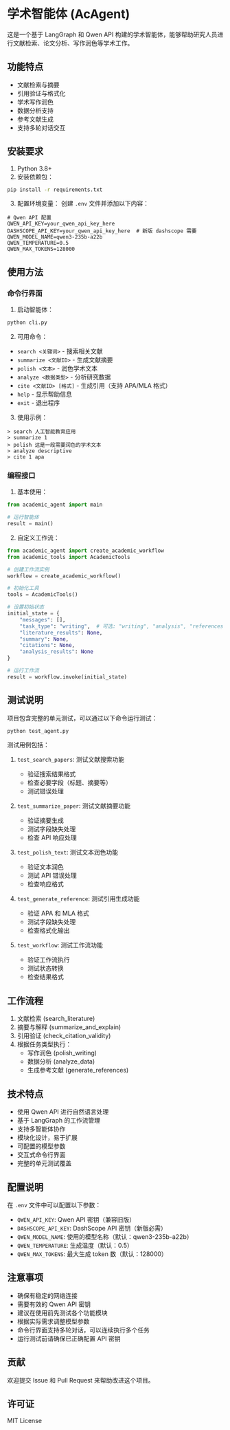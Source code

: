 # 学术智能体 (AcAgent)

这是一个基于 LangGraph 和 Qwen API 构建的学术智能体，能够帮助研究人员进行文献检索、论文分析、写作润色等学术工作。

## 功能特点

- 文献检索与摘要
- 引用验证与格式化
- 学术写作润色
- 数据分析支持
- 参考文献生成
- 支持多轮对话交互

## 安装要求

1. Python 3.8+
2. 安装依赖包：
```bash
pip install -r requirements.txt
```

3. 配置环境变量：
创建 `.env` 文件并添加以下内容：
```
# Qwen API 配置
QWEN_API_KEY=your_qwen_api_key_here
DASHSCOPE_API_KEY=your_qwen_api_key_here  # 新版 dashscope 需要
QWEN_MODEL_NAME=qwen3-235b-a22b
QWEN_TEMPERATURE=0.5
QWEN_MAX_TOKENS=128000
```

## 使用方法

### 命令行界面

1. 启动智能体：
```bash
python cli.py
```

2. 可用命令：
- `search <关键词>` - 搜索相关文献
- `summarize <文献ID>` - 生成文献摘要
- `polish <文本>` - 润色学术文本
- `analyze <数据类型>` - 分析研究数据
- `cite <文献ID> [格式]` - 生成引用（支持 APA/MLA 格式）
- `help` - 显示帮助信息
- `exit` - 退出程序

3. 使用示例：
```
> search 人工智能教育应用
> summarize 1
> polish 这是一段需要润色的学术文本
> analyze descriptive
> cite 1 apa
```

### 编程接口

1. 基本使用：
```python
from academic_agent import main

# 运行智能体
result = main()
```

2. 自定义工作流：
```python
from academic_agent import create_academic_workflow
from academic_tools import AcademicTools

# 创建工作流实例
workflow = create_academic_workflow()

# 初始化工具
tools = AcademicTools()

# 设置初始状态
initial_state = {
    "messages": [],
    "task_type": "writing",  # 可选: "writing", "analysis", "references"
    "literature_results": None,
    "summary": None,
    "citations": None,
    "analysis_results": None
}

# 运行工作流
result = workflow.invoke(initial_state)
```

## 测试说明

项目包含完整的单元测试，可以通过以下命令运行测试：

```bash
python test_agent.py
```

测试用例包括：

1. `test_search_papers`: 测试文献搜索功能
   - 验证搜索结果格式
   - 检查必要字段（标题、摘要等）
   - 测试错误处理

2. `test_summarize_paper`: 测试文献摘要功能
   - 验证摘要生成
   - 测试字段缺失处理
   - 检查 API 响应处理

3. `test_polish_text`: 测试文本润色功能
   - 验证文本润色
   - 测试 API 错误处理
   - 检查响应格式

4. `test_generate_reference`: 测试引用生成功能
   - 验证 APA 和 MLA 格式
   - 测试字段缺失处理
   - 检查格式化输出

5. `test_workflow`: 测试工作流功能
   - 验证工作流执行
   - 测试状态转换
   - 检查结果格式

## 工作流程

1. 文献检索 (search_literature)
2. 摘要与解释 (summarize_and_explain)
3. 引用验证 (check_citation_validity)
4. 根据任务类型执行：
   - 写作润色 (polish_writing)
   - 数据分析 (analyze_data)
   - 生成参考文献 (generate_references)

## 技术特点

- 使用 Qwen API 进行自然语言处理
- 基于 LangGraph 的工作流管理
- 支持多智能体协作
- 模块化设计，易于扩展
- 可配置的模型参数
- 交互式命令行界面
- 完整的单元测试覆盖

## 配置说明

在 `.env` 文件中可以配置以下参数：

- `QWEN_API_KEY`: Qwen API 密钥（兼容旧版）
- `DASHSCOPE_API_KEY`: DashScope API 密钥（新版必需）
- `QWEN_MODEL_NAME`: 使用的模型名称（默认：qwen3-235b-a22b）
- `QWEN_TEMPERATURE`: 生成温度（默认：0.5）
- `QWEN_MAX_TOKENS`: 最大生成 token 数（默认：128000）

## 注意事项

- 确保有稳定的网络连接
- 需要有效的 Qwen API 密钥
- 建议在使用前先测试各个功能模块
- 根据实际需求调整模型参数
- 命令行界面支持多轮对话，可以连续执行多个任务
- 运行测试前请确保已正确配置 API 密钥

## 贡献

欢迎提交 Issue 和 Pull Request 来帮助改进这个项目。

## 许可证

MIT License 